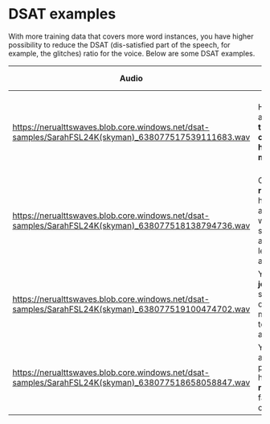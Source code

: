 # DSAT examples

With more training data that covers more word instances, you have higher possibility to reduce the DSAT (dis-satisfied part of the speech, for example, the glitches) ratio for the voice. Below are some DSAT examples.

   | Audio | Script | DSAT description|
   | --------- | --------------------------- |--------- |
   | https://nerualttswaves.blob.core.windows.net/dsat-samples/SarahFSL24K(skyman)_638077517539111683.wav  | He leapt again, **and the club caught him once more**.| The audio of the bolded part distorts and the sentence should be falling tone. |
   |  https://nerualttswaves.blob.core.windows.net/dsat-samples/SarahFSL24K(skyman)_638077518138794736.wav | Curly **rushed** her antagonist, who struck again and leaped aside. | The audio of the bolded part distorts. |
   |  https://nerualttswaves.blob.core.windows.net/dsat-samples/SarahFSL24K(skyman)_638077519100474702.wav | You're **joking** me, sir, the other managed to articulate.|The audio of the bolded part distorts. |
   | https://nerualttswaves.blob.core.windows.net/dsat-samples/SarahFSL24K(skyman)_638077518658058847.wav  | You've got a farmin' partner here at **r.a.b.** farmers coop.|The audio of the bolded part distorts. |

